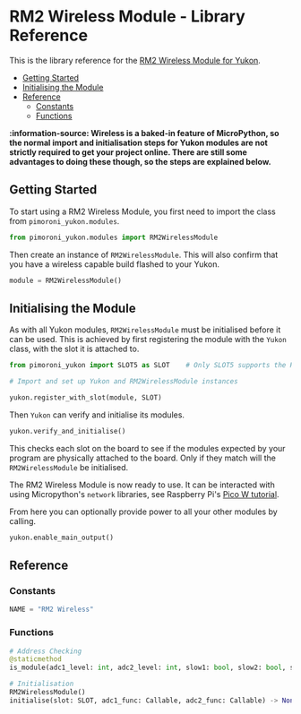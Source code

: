 # RM2 Wireless Module - Library Reference <!-- omit in toc -->

This is the library reference for the [RM2 Wireless Module for Yukon](https://pimoroni.com/yukon).

- [Getting Started](#getting-started)
- [Initialising the Module](#initialising-the-module)
- [Reference](#reference)
  - [Constants](#constants)
  - [Functions](#functions)


**:information-source: Wireless is a baked-in feature of MicroPython, so the normal import and initialisation steps for Yukon modules are not strictly required to get your project online. There are still some advantages to doing these though, so the steps are explained below.**

## Getting Started

To start using a RM2 Wireless Module, you first need to import the class from `pimoroni_yukon.modules`.

```python
from pimoroni_yukon.modules import RM2WirelessModule
```

Then create an instance of `RM2WirelessModule`. This will also confirm that you have a wireless capable build flashed to your Yukon.

```python
module = RM2WirelessModule()
```


## Initialising the Module

As with all Yukon modules, `RM2WirelessModule` must be initialised before it can be used. This is achieved by first registering the module with the `Yukon` class, with the slot it is attached to.

```python
from pimoroni_yukon import SLOT5 as SLOT    # Only SLOT5 supports the RM2 Wireless Module at present

# Import and set up Yukon and RM2WirelessModule instances

yukon.register_with_slot(module, SLOT)
```

Then `Yukon` can verify and initialise its modules.

```python
yukon.verify_and_initialise()
```

This checks each slot on the board to see if the modules expected by your program are physically attached to the board. Only if they match will the `RM2WirelessModule` be initialised.

The RM2 Wireless Module is now ready to use. It can be interacted with using Micropython's `network` libraries, see Raspberry Pi's [Pico W tutorial](https://projects.raspberrypi.org/en/projects/get-started-pico-w/2).

From here you can optionally provide power to all your other modules by calling.
```python
yukon.enable_main_output()
```


## Reference

### Constants

```python
NAME = "RM2 Wireless"
```


### Functions

```python
# Address Checking
@staticmethod
is_module(adc1_level: int, adc2_level: int, slow1: bool, slow2: bool, slow3: bool) -> bool

# Initialisation
RM2WirelessModule()
initialise(slot: SLOT, adc1_func: Callable, adc2_func: Callable) -> None
```
